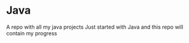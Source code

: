 # Java
A repo with all my java projects
Just started with Java and this repo will contain my progress
